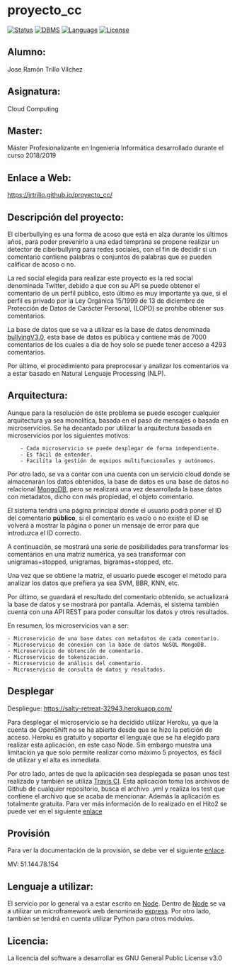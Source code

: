 # proyecto_cc

[![Status](https://img.shields.io/badge/Status-Documenting-blue.svg)](https://github.com/jrtrillo/proyecto_cc/blob/master/README.md)
[![DBMS](https://img.shields.io/badge/DBMS-MongoDB-green.svg)](https://www.mongodb.com/es)
[![Language](https://img.shields.io/badge/Language-Node-pink.svg)](https://nodejs.org/en/)
[![License](https://img.shields.io/badge/License-GPL-purple.svg)](https://github.com/jrtrillo/proyecto_cc/blob/master/LICENSE)

## Alumno:
Jose Ramón Trillo Vílchez

## Asignatura: 
Cloud Computing

## Master: 
Máster Profesionalizante en Ingeniería Informática desarrollado durante el curso 2018/2019

## Enlace a Web: 
https://jrtrillo.github.io/proyecto_cc/

## Descripción del proyecto:
El ciberbullying es una forma de acoso que está en alza durante los últimos años, para poder prevenirlo a una edad temprana se propone realizar un detector de ciberbullying para redes sociales, con el fin de decidir si un comentario contiene palabras o conjuntos de palabras que se pueden calificar de acoso o no.

La red social elegida para realizar este proyecto es la red social denominada Twitter, debido a que con su API se puede obtener el comentario de un perfil público, esto último es muy importante ya que, si el perfil es privado por la Ley Orgánica 15/1999 de 13 de diciembre de Protección de Datos de Carácter Personal, (LOPD) se prohíbe obtener sus comentarios.

La base de datos que se va a utilizar es la base de datos denominada  [bullyingV3.0](http://research.cs.wisc.edu/bullying/data.html), esta base de datos es pública y contiene más de 7000 comentarios de los cuales a día de hoy solo se puede tener acceso a 4293 comentarios.

Por último, el procedimiento para preprocesar y analizar los comentarios va a estar basado en Natural Lenguaje Processing (NLP).

## Arquitectura: 
Aunque para la resolución de este problema se puede escoger cualquier arquitectura ya sea monolítica, basada en el paso de mensajes o basada en microservicios. Se ha decantado por utilizar la arquitectura basada en microservicios por los siguientes motivos:
		
		- Cada microservicio se puede desplegar de forma independiente.
		- Es fácil de entender.
		- Facilita la gestión de equipos multifuncionales y autónomos.

Por otro lado, se va a contar con una cuenta con un servicio cloud donde se almacenarán los datos obtenidos, la base de datos es una base de datos no relacional [MongoDB](https://www.mongodb.com/es), pero se realizará una vez desarrollada la base datos con metadatos, dicho con más propiedad, el objeto comentario.

El sistema tendrá una página principal donde el usuario podrá poner el ID del comentario **público**, si el comentario es vacío o no existe el ID se volverá a mostrar la página o poner un mensaje de error para que introduzca el ID correcto. 

A continuación, se mostrará una serie de posibilidades para transformar los comentarios en una matriz numérica, ya sea transformar con unigramas+stopped, unigramas, bigramas+stopped, etc.

Una vez que se obtiene la matriz, el usuario puede escoger el método para analizar los datos que prefiera ya sea SVM, BBR, KNN, etc.

Por último, se guardará el resultado del comentario obtenido, se actualizará la base de datos y se mostrará por pantalla. Además, el sistema también cuenta con una API REST para poder consultar los datos y otros resultados. 

En resumen, los microservicios van a ser:
	
	- Microservicio de una base datos con metadatos de cada comentario.
	- Microservicio de conexión con la base de datos NoSQL MongoDB.
	- Microservicio de obtención de comentario.
	- Microservicio de tokenización.
	- Microservicio de análisis del comentario.
	- Microservicio de consulta de datos y resultados.

## Desplegar
Despliegue: https://salty-retreat-32943.herokuapp.com/

Para desplegar el microservicio se ha decidido utilizar Heroku, ya que la cuenta de OpenShift no se ha abierto desde que se hizo la petición de acceso. Heroku es gratuito y soportar el lenguaje que se ha elegido para realizar esta aplicación, en este caso Node. Sin embargo muestra una limitación ya que solo permite realizar como máximo 5 proyectos, es fácil de utilizar y el alta es inmediata.

Por otro lado, antes de que la aplicación sea desplegada se pasan unos test realizado y también se utiliza [Travis CI](https://docs.travis-ci.com/). Esta aplicación toma los archivos de Github de cualquier repositorio, busca el archivo .yml y realiza los test que contiene el archivo que se acaba de mencionar. Además la aplicación es totalmente gratuita. Para ver más información de lo realizado en el Hito2 se puede ver en el siguiente [enlace](https://github.com/jrtrillo/proyecto_cc/blob/master/doc/README.md)

## Provisión
Para ver la documentación de la provisión, se debe ver el siguiente [enlace](https://github.com/jrtrillo/proyecto_cc/tree/master/doc/provison).

MV: 51.144.78.154

## Lenguaje a utilizar:
El servicio por lo general va a estar escrito en [Node](https://nodejs.org/en/). Dentro de [Node](https://nodejs.org/en/) se va a utilizar un microframework web denominado [express](https://expressjs.com/).  Por otro lado, también se tendrá en cuenta utilizar Python para otros módulos.

## Licencia:
La licencia del software a desarrollar es GNU General Public License v3.0

